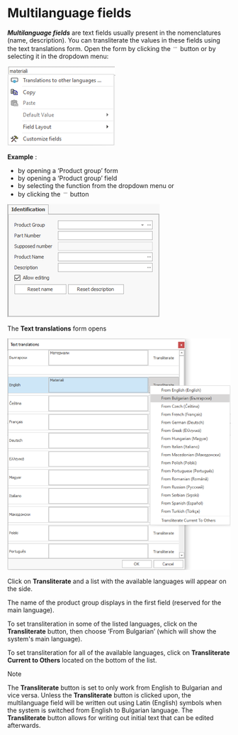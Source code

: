 # Multilanguage fields 

***Multilanguage fields*** are text fields usually present in the nomenclatures (name, description). You can transliterate the values in these fields using the text translations form. 
Open the form by clicking the ![…](pictures/dots.png) button or by selecting it in the dropdown menu:

![Dropdown menu](pictures/dd-menut.png) 

**Example** :
- by opening a ‘Product group’ form
- by opening a ‘Product group’ field
- by selecting the function from the dropdown menu or
- by clicking the ![…](pictures/dots.png)  button

![Identificator](pictures/identificator.png)

The <b>Text translations</b> form opens

![Text translations](pictures/text-translations.png)
 
Click on <b>Transliterate</b> and a list with the available languages will appear on the side.

The name of the product group displays in the first field (reserved for the main language).

To set transliteration in some of the listed languages, click on the <b>Transliterate</b> button, then choose ‘From Bulgarian’ (which will show the system's main language).
  
To set transliteration for all of the available languages, click on <b>Transliterate Current to Others</b> located on the bottom of the list.

> [!Note]
>  The <b>Transliterate</b> button is set to only work from English to Bulgarian and vice versa.
>  Unless the <b>Transliterate</b> button is clicked upon, the multilanguage field will be written out using Latin (English) symbols when the system is switched from English to Bulgarian language.
>  The <b>Transliterate</b> button allows for writing out initial text that can be edited afterwards.
